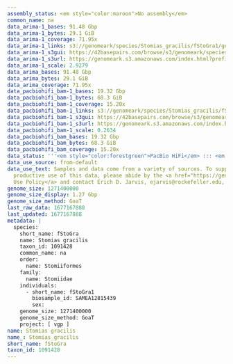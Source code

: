 ```yaml
---
assembly_status: <em style="color:maroon">No assembly</em>
common_name: na
data_arima-1_bases: 91.48 Gbp
data_arima-1_bytes: 29.1 GiB
data_arima-1_coverage: 71.95x
data_arima-1_links: s3://genomeark/species/Stomias_gracilis/fStoGra1/genomic_data/arima/<br>
data_arima-1_s3gui: https://42basepairs.com/browse/s3/genomeark/species/Stomias_gracilis/fStoGra1/genomic_data/arima/
data_arima-1_s3url: https://genomeark.s3.amazonaws.com/index.html?prefix=species/Stomias_gracilis/fStoGra1/genomic_data/arima/
data_arima-1_scale: 2.9279
data_arima_bases: 91.48 Gbp
data_arima_bytes: 29.1 GiB
data_arima_coverage: 71.95x
data_pacbiohifi_bam-1_bases: 19.32 Gbp
data_pacbiohifi_bam-1_bytes: 68.3 GiB
data_pacbiohifi_bam-1_coverage: 15.20x
data_pacbiohifi_bam-1_links: s3://genomeark/species/Stomias_gracilis/fStoGra1/genomic_data/pacbio_hifi/<br>
data_pacbiohifi_bam-1_s3gui: https://42basepairs.com/browse/s3/genomeark/species/Stomias_gracilis/fStoGra1/genomic_data/pacbio_hifi/
data_pacbiohifi_bam-1_s3url: https://genomeark.s3.amazonaws.com/index.html?prefix=species/Stomias_gracilis/fStoGra1/genomic_data/pacbio_hifi/
data_pacbiohifi_bam-1_scale: 0.2634
data_pacbiohifi_bam_bases: 19.32 Gbp
data_pacbiohifi_bam_bytes: 68.3 GiB
data_pacbiohifi_bam_coverage: 15.20x
data_status: '''<em style="color:forestgreen">PacBio HiFi</em> ::: <em style="color:forestgreen">Arima</em>'''
data_use_source: from-default
data_use_text: Samples and data come from a variety of sources. To support fair and
  productive use of this data, please abide by the <a href="https://genome10k.soe.ucsc.edu/data-use-policies/">Data
  Use Policy</a> and contact Erich D. Jarvis, ejarvis@rockefeller.edu, with any questions.
genome_size: 1271400000
genome_size_display: 1.27 Gbp
genome_size_method: GoaT
last_raw_data: 1677167888
last_updated: 1677167888
metadata: |
  species:
    short_name: fStoGra
    name: Stomias gracilis
    taxon_id: 1091428
    common_name: na
    order:
      name: Stomiiformes
    family:
      name: Stomiidae
    individuals:
      - short_name: fStoGra1
        biosample_id: SAMEA12815439
        sex:
    genome_size: 1271400000
    genome_size_method: GoaT
    project: [ vgp ]
name: Stomias gracilis
name_: Stomias_gracilis
short_name: fStoGra
taxon_id: 1091428
---
```

